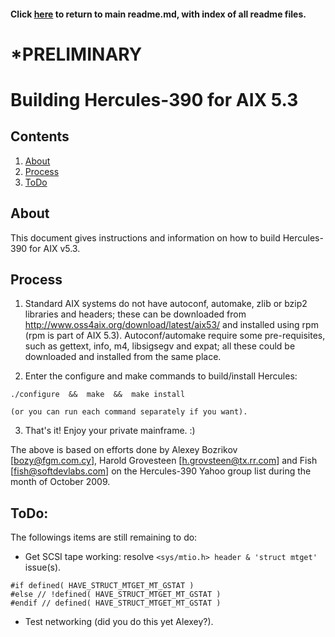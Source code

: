 #### Click [here](..\readme.md) to return to main readme.md, with index of all readme files.
# *PRELIMINARY

# Building Hercules-390 for AIX 5.3
## Contents
1. [About](About)
2. [Process](Process)
3. [ToDo](ToDo)

## About
This document gives instructions and information on how to build Hercules-390 for AIX v5.3.

## Process
1. Standard AIX systems do not have autoconf, automake, zlib or bzip2 libraries and headers; these can be downloaded from <http://www.oss4aix.org/download/latest/aix53/> and installed using rpm (rpm is part of AIX 5.3).
Autoconf/automake require some pre-requisites, such as gettext, info, m4, libsigsegv and expat; all these could be downloaded and installed from the same place.

2. Enter the configure and make commands to build/install Hercules:
```
./configure  &&  make  &&  make install
```
    (or you can run each command separately if you want).

3. That's it! Enjoy your private mainframe. :)

The above is based on efforts done by Alexey Bozrikov [bozy@fgm.com.cy], Harold Grovesteen [h.grovsteen@tx.rr.com] and Fish [fish@softdevlabs.com] on the Hercules-390 Yahoo group list during the month of October 2009.

## ToDo:
The followings items are still remaining to do: 
  - Get SCSI tape working: resolve `<sys/mtio.h> header & 'struct mtget'` issue(s).
```
#if defined( HAVE_STRUCT_MTGET_MT_GSTAT )
#else // !defined( HAVE_STRUCT_MTGET_MT_GSTAT )
#endif // defined( HAVE_STRUCT_MTGET_MT_GSTAT )
```

- Test networking (did you do this yet Alexey?).
